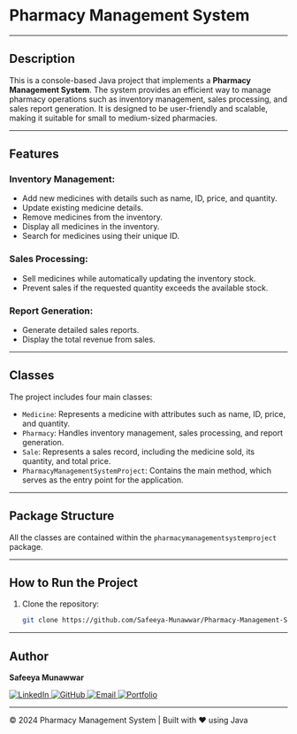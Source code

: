 # Pharmacy Management System  

---  

## Description  
This is a console-based Java project that implements a **Pharmacy Management System**. The system provides an efficient way to manage pharmacy operations such as inventory management, sales processing, and sales report generation. It is designed to be user-friendly and scalable, making it suitable for small to medium-sized pharmacies.  

---  

## Features  

### Inventory Management:  
- Add new medicines with details such as name, ID, price, and quantity.  
- Update existing medicine details.  
- Remove medicines from the inventory.  
- Display all medicines in the inventory.  
- Search for medicines using their unique ID.  

### Sales Processing:  
- Sell medicines while automatically updating the inventory stock.  
- Prevent sales if the requested quantity exceeds the available stock.  

### Report Generation:  
- Generate detailed sales reports.  
- Display the total revenue from sales.  

---  

## Classes  
The project includes four main classes:  
- `Medicine`: Represents a medicine with attributes such as name, ID, price, and quantity.  
- `Pharmacy`: Handles inventory management, sales processing, and report generation.  
- `Sale`: Represents a sales record, including the medicine sold, its quantity, and total price.  
- `PharmacyManagementSystemProject`: Contains the main method, which serves as the entry point for the application.  

---  

## Package Structure  
All the classes are contained within the `pharmacymanagementsystemproject` package.  

---  

## How to Run the Project  
1. Clone the repository:  
   ```bash  
   git clone https://github.com/Safeeya-Munawwar/Pharmacy-Management-System---Java-Console-Based.git

---  

## Author
**Safeeya Munawwar**  
<p>
  <a href="https://www.linkedin.com/in/safeeya-munawwar" target="_blank">
    <img src="https://img.shields.io/badge/LinkedIn-0A66C2?style=for-the-badge&logo=linkedin&logoColor=white" alt="LinkedIn"/>
  </a>
  <a href="https://github.com/Safeeya-Munawwar" target="_blank">
    <img src="https://img.shields.io/badge/GitHub-181717?style=for-the-badge&logo=github&logoColor=white" alt="GitHub"/>
  </a>
  <a href="mailto:shafiyasha0036@gmail.com" target="_blank">
    <img src="https://img.shields.io/badge/Email-D14836?style=for-the-badge&logo=gmail&logoColor=white" alt="Email"/>
  </a>
  <a href="https://safeeya-munawwar-personal-portfolio.vercel.app/" target="_blank">
    <img src="https://img.shields.io/badge/Portfolio-0A66C2?style=for-the-badge&logo=firefox&logoColor=white" alt="Portfolio"/>
  </a>
</p>

---

© 2024 Pharmacy Management System | Built with ❤️ using Java
